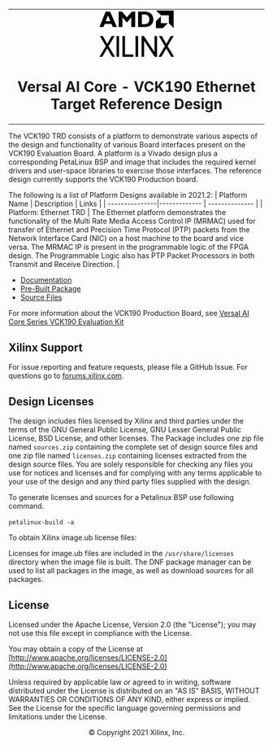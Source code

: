 <table class="sphinxhide">
 <tr>
   <td align="center"><img src="https://raw.githubusercontent.com/Xilinx/Image-Collateral/main/xilinx-logo.png" width="30%"/><h1> Versal AI Core - VCK190 Ethernet Target Reference Design </h1>
   </td>
 </tr>
</table>



The VCK190 TRD consists of a platform to demonstrate various aspects of the design and functionality of various Board interfaces present on the VCK190 Evaluation Board. A platform is a Vivado design plus a corresponding PetaLinux BSP and image that includes the required kernel drivers and user-space libraries to exercise those interfaces. The reference design currently supports the VCK190 Production board. 

The following is a list of Platform Designs available in 2021.2:
| Platform Name  | Description | Links |
| ---------------|------------- | -------------- |
| Platform: Ethernet TRD    | The Ethernet platform demonstrates the functionality of the Multi Rate Media Access Control IP (MRMAC) used for transfer of Ethernet and Precision Time Protocol (PTP) packets from the Network Interface Card (NIC) on a host machine to the board and vice versa. The MRMAC IP is present in the programmable logic of the FPGA design. The Programmable Logic also has PTP Packet Processors in both Transmit and Receive Direction. |   <ul><li><a href="https://xilinx.github.io/vck190-ethernet-trd">Documentation</a></li><li><a href="https://www.xilinx.com/member/forms/download/design-license.html?filename=vck190_ethernet_trd_prebuilt_2021.2.zip">Pre-Built Package </a></li><li><a href="https://www.xilinx.com/member/forms/download/trd-license-versal.html?filename=vck190-ethernet-trd-2021.2.zip">Source Files </a></li></ul>

For more information about the VCK190 Production Board, see [Versal AI Core Series VCK190 Evaluation Kit](https://www.xilinx.com/products/boards-and-kits/vck190.html)

## Xilinx Support

For issue reporting and feature requests, please file a GitHub Issue. For questions go to [forums.xilinx.com](http://forums.xilinx.com/).

## Design Licenses

The design includes files licensed by Xilinx and third parties under the terms
of the GNU General Public License, GNU Lesser General Public License,
BSD License, and other licenses. The Package includes one
zip file named ``sources.zip`` containing the complete set of design source
files and one zip file named ``licenses.zip`` containing licenses extracted from
the design source files. You are solely responsible for checking any files you
use for notices and licenses and for complying with any terms applicable to your
use of the design and any third party files supplied with the design.

To generate licenses and sources for a Petalinux BSP use following command. 

``petalinux-build -a``


To obtain  Xilinx image.ub  license files:

Licenses for image.ub files are included in the ``/usr/share/licenses`` directory when the image file is built.
The DNF package manager can be used to list all packages in the image, as well as download sources for all packages.

## License

Licensed under the Apache License, Version 2.0 (the "License"); you may not use this file except in compliance with the License.

You may obtain a copy of the License at
[http://www.apache.org/licenses/LICENSE-2.0](http://www.apache.org/licenses/LICENSE-2.0)

Unless required by applicable law or agreed to in writing, software distributed under the License is distributed on an "AS IS" BASIS, WITHOUT WARRANTIES OR CONDITIONS OF ANY KIND, either express or implied. See the License for the specific language governing permissions and limitations under the License.

<p align="center">&copy; Copyright 2021 Xilinx, Inc.</p>
